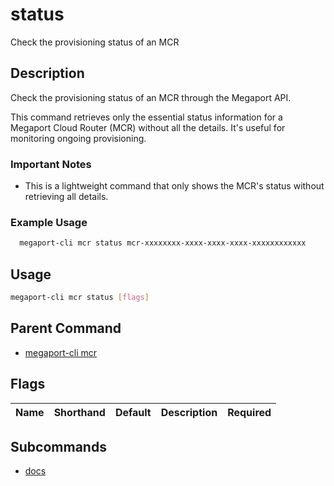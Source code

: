 # status

Check the provisioning status of an MCR

## Description

Check the provisioning status of an MCR through the Megaport API.

This command retrieves only the essential status information for a Megaport Cloud Router (MCR) without all the details. It's useful for monitoring ongoing provisioning.

### Important Notes
  - This is a lightweight command that only shows the MCR's status without retrieving all details.

### Example Usage

```sh
  megaport-cli mcr status mcr-xxxxxxxx-xxxx-xxxx-xxxx-xxxxxxxxxxxx
```

## Usage

```sh
megaport-cli mcr status [flags]
```


## Parent Command

* [megaport-cli mcr](megaport-cli_mcr.md)
## Flags

| Name | Shorthand | Default | Description | Required |
|------|-----------|---------|-------------|----------|

## Subcommands
* [docs](megaport-cli_mcr_status_docs.md)

